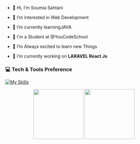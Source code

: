 - 👋 Hi, I’m Soumia Sahtani
- 👀 I’m interested in Web Development
- 🌱 I’m currently learningJAVA  
- 🏫 I'm a Student at @YouCodeSchool
- 💞️ I’m Always excited to learn new Things

- :telescope: I’m currently working on <strong>LARAVEL React Js</strong>
### 💻 Tech & Tools Preference

[![My Skills](https://skillicons.dev/icons?i=html,css,sass,js,php,laravel,reactjs,nodejs,postgresql,bootstrap,mysql,tailwind,vscode,git,github,figma&theme=light)](https://skillicons.dev)

<p align="center">
<img src="https://github-readme-stats.vercel.app/api/top-langs/?username=Sahtani&layout=compact&title_color=fff&text_color=fff&bg_color=0D1117" height="160px" />
<img src="https://github-readme-stats.vercel.app/api?username=Sahtani&title_color=fff&text_color=fff&icon_color=F7DF1E&bg_color=0D1117&show_icons=true" height="160px"/>
</p>
